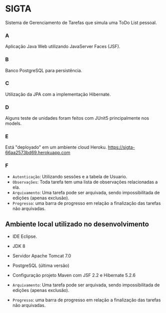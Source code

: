 # SIGTA
Sistema de Gerenciamento de Tarefas que simula uma ToDo List pessoal.

### A
Aplicação Java Web utilizando JavaServer Faces (JSF).

### B
Banco PostgreSQL para persistência.

### C
Utilização da JPA com a implementação Hibernate.

### D
Alguns teste de unidades foram feitos com JUnit5 principalmente nos models.

### E
Está "deployado" em um ambiente cloud Heroku. 
https://sigta-66aa2573bd69.herokuapp.com

### F
- `Autenticação`: Utilizando sessões e a tabela de Usuario.
- `Observações`: Toda tarefa tem uma lista de observações relacionadas a ela.
- `Arquivamento`: Uma tarefa pode ser arquivada, sendo impossibilitada de edições (apenas exclusão).
- `Progresso`: uma barra de progresso em relação a finalização das tarefas não arquivadas.


## Ambiente local utilizado no desenvolvimento
- IDE Eclipse.
- JDK 8
- Servidor Apache Tomcat 7.0
- PostgreSQL (última versão)
- Configuração projeto Maven com JSF 2.2 e Hibernate 5.2.6

- `Arquivamento`: Uma tarefa pode ser arquivada, sendo impossibilitada de edições (apenas exclusão).
- `Progresso`: uma barra de progresso em relação a finalização das tarefas não arquivadas.


